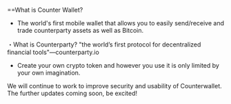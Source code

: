 ==What is Counter Wallet?
- The world's first mobile wallet that allows you to easily send/receive and trade counterparty assets as well as Bitcoin.

・What is Counterparty?
"the world’s first protocol for decentralized financial tools"―counterparty.io
- Create your own crypto token and however you use it is only limited by your own imagination.

We will continue to work to improve security and usability of Counterwallet. The further updates coming soon, be excited!
